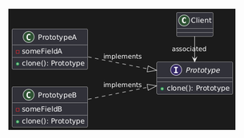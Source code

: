 [![scheme.png](https://github.com/AlekseyLapunov/Practise_cpp/blob/main/LearningPatterns/Creational/Prototype/scheme.png "Abstract Template Scheme")](https://www.plantuml.com/plantuml/duml/ZOv1gi8m443tSufP_e-q1-X2sWgklK98fZemIKfckX3rxWeAiGl5xUCzUBsQAxP40Q79q38MFfuC0nVonZa1U76gk1EcP02SZChaFE6XPCjsdWakiF6I4_tzTs_qzaeh6XvcepdIdad2y6CrhghnK_KSn6PRCNReLBDdPnG0wWUsxNNjSPo58YNJgerVjPvIMABS0G00)
